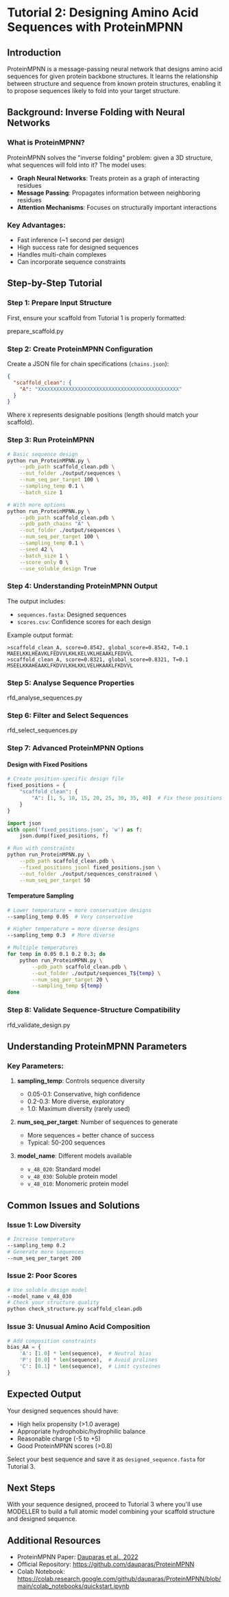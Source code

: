 # Tutorial 2: Designing Amino Acid Sequences with ProteinMPNN

## Introduction

ProteinMPNN is a message-passing neural network that designs amino acid sequences for given protein
backbone structures. It learns the relationship between structure and sequence from known protein
structures, enabling it to propose sequences likely to fold into your target structure.

## Background: Inverse Folding with Neural Networks

### What is ProteinMPNN?

ProteinMPNN solves the "inverse folding" problem: given a 3D structure, what sequences will fold
into it? The model uses:

- **Graph Neural Networks**: Treats protein as a graph of interacting residues
- **Message Passing**: Propagates information between neighboring residues
- **Attention Mechanisms**: Focuses on structurally important interactions

### Key Advantages:

- Fast inference (~1 second per design)
- High success rate for designed sequences
- Handles multi-chain complexes
- Can incorporate sequence constraints

## Step-by-Step Tutorial

### Step 1: Prepare Input Structure

First, ensure your scaffold from Tutorial 1 is properly formatted:

prepare_scaffold.py

### Step 2: Create ProteinMPNN Configuration

Create a JSON file for chain specifications (`chains.json`):

```json
{
  "scaffold_clean": {
    "A": "XXXXXXXXXXXXXXXXXXXXXXXXXXXXXXXXXXXXXXXXXXXXXX"
  }
}
```

Where `X` represents designable positions (length should match your scaffold).

### Step 3: Run ProteinMPNN

```bash
# Basic sequence design
python run_ProteinMPNN.py \
    --pdb_path scaffold_clean.pdb \
    --out_folder ./output/sequences \
    --num_seq_per_target 100 \
    --sampling_temp 0.1 \
    --batch_size 1

# With more options
python run_ProteinMPNN.py \
    --pdb_path scaffold_clean.pdb \
    --pdb_path_chains "A" \
    --out_folder ./output/sequences \
    --num_seq_per_target 100 \
    --sampling_temp 0.1 \
    --seed 42 \
    --batch_size 1 \
    --score_only 0 \
    --use_soluble_design True
```

### Step 4: Understanding ProteinMPNN Output

The output includes:

- `sequences.fasta`: Designed sequences
- `scores.csv`: Confidence scores for each design

Example output format:

```
>scaffold_clean_A, score=0.8542, global_score=0.8542, T=0.1
MAEELKKLHEAVKLFEDVVLKHLKELVKLHEAAKLFEDVVL
>scaffold_clean_A, score=0.8321, global_score=0.8321, T=0.1
MSEELKKAHEAAKLFKDVVLKHLKKLVELHKAAKLFKDVVL
```

### Step 5: Analyse Sequence Properties

rfd_analyse_sequences.py

### Step 6: Filter and Select Sequences

rfd_select_sequences.py

### Step 7: Advanced ProteinMPNN Options

#### Design with Fixed Positions

```python
# Create position-specific design file
fixed_positions = {
    "scaffold_clean": {
        "A": [1, 5, 10, 15, 20, 25, 30, 35, 40]  # Fix these positions
    }
}

import json
with open('fixed_positions.json', 'w') as f:
    json.dump(fixed_positions, f)
```

```bash
# Run with constraints
python run_ProteinMPNN.py \
    --pdb_path scaffold_clean.pdb \
    --fixed_positions_jsonl fixed_positions.json \
    --out_folder ./output/sequences_constrained \
    --num_seq_per_target 50
```

#### Temperature Sampling

```bash
# Lower temperature = more conservative designs
--sampling_temp 0.05  # Very conservative

# Higher temperature = more diverse designs
--sampling_temp 0.3  # More diverse

# Multiple temperatures
for temp in 0.05 0.1 0.2 0.3; do
    python run_ProteinMPNN.py \
        --pdb_path scaffold_clean.pdb \
        --out_folder ./output/sequences_T${temp} \
        --num_seq_per_target 20 \
        --sampling_temp ${temp}
done
```

### Step 8: Validate Sequence-Structure Compatibility

rfd_validate_design.py

## Understanding ProteinMPNN Parameters

### Key Parameters:

1. **sampling_temp**: Controls sequence diversity

   - 0.05-0.1: Conservative, high confidence
   - 0.2-0.3: More diverse, exploratory
   - 1.0: Maximum diversity (rarely used)

2. **num_seq_per_target**: Number of sequences to generate

   - More sequences = better chance of success
   - Typical: 50-200 sequences

3. **model_name**: Different models available
   - `v_48_020`: Standard model
   - `v_48_030`: Soluble protein model
   - `v_48_010`: Monomeric protein model

## Common Issues and Solutions

### Issue 1: Low Diversity

```bash
# Increase temperature
--sampling_temp 0.2
# Generate more sequences
--num_seq_per_target 200
```

### Issue 2: Poor Scores

```bash
# Use soluble design model
--model_name v_48_030
# Check your structure quality
python check_structure.py scaffold_clean.pdb
```

### Issue 3: Unusual Amino Acid Composition

```python
# Add composition constraints
bias_AA = {
    'A': [1.0] * len(sequence),  # Neutral bias
    'P': [0.0] * len(sequence),  # Avoid prolines
    'C': [0.1] * len(sequence),  # Limit cysteines
}
```

## Expected Output

Your designed sequences should have:

- High helix propensity (>1.0 average)
- Appropriate hydrophobic/hydrophilic balance
- Reasonable charge (-5 to +5)
- Good ProteinMPNN scores (>0.8)

Select your best sequence and save it as `designed_sequence.fasta` for Tutorial 3.

## Next Steps

With your sequence designed, proceed to Tutorial 3 where you'll use MODELLER to build a full atomic
model combining your scaffold structure and designed sequence.

## Additional Resources

- ProteinMPNN Paper: [Dauparas et al., 2022](https://www.science.org/doi/10.1126/science.add2187)
- Official Repository: https://github.com/dauparas/ProteinMPNN
- Colab Notebook:
  https://colab.research.google.com/github/dauparas/ProteinMPNN/blob/main/colab_notebooks/quickstart.ipynb
